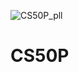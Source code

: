 ![CS50P_pll](https://github.com/SepehrAkbari/My_CS50p/assets/82570094/6f34d42d-6ce6-4509-b7ea-9c6fb09c22eb)
# CS50P
